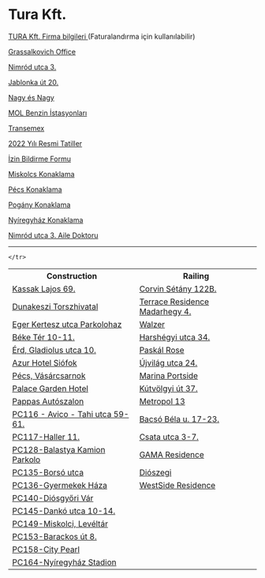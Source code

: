 <html>
<body>

<h1>Tura Kft. 
<br>
 </h1>
<p><a href="https://kenanavar.github.io/ceginfo/">TURA Kft. Firma bilgileri </a>(Faturalandırma için kullanılabilir)</p>
<p><a href="http://maps.google.com/?q=1239 Budapest, Grassalkovich út 255. K10. 1. ép.">Grassalkovich Office</a></p>
<p><a href="http://maps.google.com/?q=1031 Budapest, Nimród utca 3.">Nimród utca 3.</a></p>
 <p><a href="http://maps.google.com/?q=1037 Budapest. Jablonka út 20.">Jablonka út 20.</a></p>
<p><a href="http://maps.google.com/?q=Budapest, Róbert Károly körút 68, 1134">Nagy és Nagy</a></p>
<p><a href="http://maps.google.com/?q=MOL Gas station">MOL Benzin İstasyonları</a></p>
<p><a href="http://maps.google.com/?q= Dunaharaszti, Jedlik Ányos út 27, 2330">Transemex</a></p>
<p><a href="https://www.hrportal.hu/munkaido-2022.html">2022 Yılı Resmi Tatiller</a></p>
<p><a href="https://forms.office.com/Pages/ResponsePage.aspx?id=DQSIkWdsW0yxEjajBLZtrQAAAAAAAAAAAAYAALHM5OBUOUZURFhHWURQVjU4UVA1SUFPVDNGVFgxTS4u">İzin Bildirme Formu</a></p>
<p><a href="http://maps.google.com/?q= 3529 Miskolc, Petneházy D. 23.">Miskolcs Konaklama</a></p>
<p><a href="http://maps.google.com/?q= 7627 Pécs, Rigóder ut 2-10.">Pécs Konaklama</a></p>
<p><a href="http://maps.google.com/?q= 45.993306, 18.259806">Pogány Konaklama</a></p>
 <p><a href="http://maps.google.com/?q=4400 Nyíregyháza, Epreskert utca 4-6.">Nyíregyház Konaklama</a></p>
 <p><a href="https://kenanavar.github.io/doctor/">Nimród utca 3. Aile Doktoru </a></p>



<hr>
<table>
  <tr>
    <th>Construction</th>
    <th>Railing</th>
  </tr>
  <tr>
    <td><a href="http://maps.google.com/?q=1134 Budapest, Kassak Lajos 69.">Kassak Lajos 69.</a></td>
    <td><a href="http://maps.google.com/?q=1082 Budapest, Futó u. 43-45">Corvin Sétány 122B.</a></td>
   </tr>
 
   <tr>
     <td><a href="http://maps.google.com/?q=2120 Dunakeszi, Verseny utca 33.">Dunakeszi Torszhivatal</a></td>
     <td><a href="http://maps.google.com/?q=XI. Budapest, Medvetalp utca 7.">Terrace Residence Madarhegy 4.</a></td>
    </tr>
    
   <tr>
    <td><a href="http://maps.google.com/?q=Eger, Lakatgyár u., 3300">Eger Kertesz utca Parkolohaz</a></td>
    <td><a href="http://maps.google.com/?q=1117 Budapest, Budafoki ut 215.">Walzer</a></td>
   </tr>
    
 <tr>
    <td><a href="http://maps.google.com/?q=1132 Budapest, Béke Tér 10-11.">Béke Tér 10-11.</a></td>
    <td><a href="http://maps.google.com/?q=1021 Budapest, Harshégyi utca 34.">Harshégyi utca 34.</a></td>
   </tr>
   
  <tr>
     <td><a href="http://maps.google.com/?q=2030 Érd, Gladiolus utca 10.">Érd, Gladiolus utca 10.</a></td>
     <td><a href="http://maps.google.com/?q=1141 Budapest, Szugló u. 125.">Paskál Rose</a></td>
    </tr>
    
   <tr>
     <td><a href="http://maps.google.com/?q=8600 Siófok, Erkel Ferenc 2/c.">Azur Hotel Siófok</a></td>
     <td><a href="http://maps.google.com/?q=1145 Budapest, Újvilág utca 24.">Újvilág utca 24.</a></td>
    </tr>
   
   <tr>
     <td><a href="http://maps.google.com/?q=7622 Pécs, Zólyom u. 4.">Pécs, Vásárcsarnok</a></td>
     <td><a href="http://maps.google.com/?q=1139 Budapest, Meder utca 6.">Marina Portside</a></td>
    </tr>
   
   <tr>
     <td><a href="http://maps.google.com/?q=8600 Siófok, Vécsey Károly u. 20.">Palace Garden Hotel</a></td>
     <td><a href="http://maps.google.com/?q=1125 Budapest, Kútvölgyi út 37.">Kútvölgyi út 37.</a></td>
    </tr>
    
   <tr>
     <td><a href="http://maps.google.com/?q=1117 Budapest, Hunyadi János út 6.">Pappas Autószalon</a></td>
     <td><a href="http://maps.google.com/?q=1134 Budapest, Lehel u. 25.">Metropol 13</a></td>
    </tr>
    
 <tr>
     <td><a href="http://maps.google.com/?q=1135 Budapest, Tahi utca 59-61.">PC116 - Avico - Tahi utca 59-61.</a></td>
     <td><a href="http://maps.google.com/?q=1084 Budapest, Bacsó Béla u. 17-23.">Bacsó Béla u. 17-23.</a></td>
    </tr>
    
   <tr>
     <td><a href="http://maps.google.com/?q=1097 Budapest, Haller utca 11-13.">PC117-Haller 11.</a></td>
     <td><a href="http://maps.google.com/?q=1135 Budapest, Csata utca 3-7.">Csata utca 3-7. </a></td>
    </tr>
    
   <tr>
     <td><a href="http://maps.google.com/?q=6764 Balástya, Őszeszék tanya 198.">PC128-Balastya Kamion Parkolo</a></td>
     <td><a href="http://maps.google.com/?q=1094 Budapest, Márton u. 9.">GAMA Residence</a></td>
    </tr>
    
   <tr>
     <td><a href="http://maps.google.com/?q=1173 Budapest, Borsó utca 66.">PC135-Borsó utca</a></td>
     <td><a href="http://maps.google.com/?q=1113, Budapest Diószegi út 58.">Diószegi</a></td>
    </tr>
    
   <tr>
     <td><a href="http://maps.google.com/?q=1021 Budapest, Völgy u. 20-22.">PC136-Gyermekek Háza</a></td>
     <td><a href="http://maps.google.com/?q=1134 Budapest, Bulcsú 5-9.">WestSide Residence</a></td>
    </tr>
  
 
  <tr>
  <td><a href="http://maps.google.com/?q=3534 Miskolc, Vár u. 24.">PC140-Diósgyőri Vár</a></td>  
     <td></td>
    </tr>
 <tr>
     <td><a href="http://maps.google.com/?q=3515 Miskolc,Egyetemváros 40592/11 E/7. Irodaház ">PC145-Dankó utca 10-14.</a></td>
     <td></td> 
 
 
 <tr>
     <td><a href="http://maps.google.com/?q=3515 Miskolc,Egyetemváros 40592/11 E/7. Irodaház ">PC149-Miskolci, Levéltár</a></td>
     <td></td>
    </tr>
 
    </tr>
 
  <tr>
     <td><a href="http://maps.google.com/?q= 20000 Szentendre,Barackos út 8.">PC153-Barackos út 8.</a></td>
     <td></td>
    </tr>
   
 </tr>
 
  <tr>
     <td><a href="http://maps.google.com/?q= 1095 Budapest, Soroksári út 58."> PC158-City Pearl</a></td>
     <td></td>
    </tr>
 
 
 </tr>
 
  <tr>
     <td><a href="http://maps.google.com/?q= 4400 Nyíregyháza, Sóstói út 24/a. HRSZ: 1391">PC164-Nyíregyház Stadion</a></td>
     <td></td>
    </tr>
    
   
    
  
  
</table>



</body>
</html>
